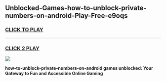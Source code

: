 
## Unblocked-Games-how-to-unblock-private-numbers-on-android-Play-Free-e9oqs
<h3>
<a href="https://premium76.site?title=how-to-unblock-private-numbers-on-android&ref=12A">CLICK TO PLAY</a></h3>
<hr>

<h3>
<a href="https://premium76.site?title=how-to-unblock-private-numbers-on-android&ref=12A">CLICK 2 PLAY</a>
  
</h3>

<a href="https://premium76.site?title=how-to-unblock-private-numbers-on-android&ref=12A"><img src="https://clearcache.store/games.png"></a>


**how-to-unblock-private-numbers-on-android games unblocked: Your Gateway to Fun and Accessible Online Gaming**
